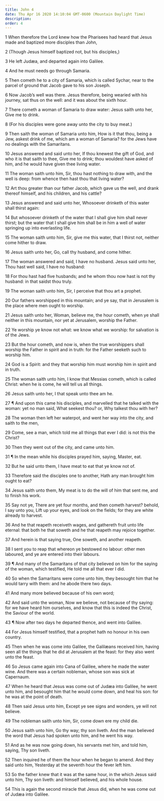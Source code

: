 ```yaml
---
title: John 4
date: Thu Apr 16 2020 14:10:04 GMT-0600 (Mountain Daylight Time)
description: 
order: 4
---
```


<p>
  1 When therefore the Lord knew how the Pharisees had heard that Jesus made and
  baptized more disciples than John,
</p>
<p>2 (Though Jesus himself baptized not, but his disciples,)</p>
<p>3 He left Jud&#xE6;a, and departed again into Galilee.</p>
<p>4 And he must needs go through Samaria.</p>
<p>
  5 Then cometh he to a city of Samaria, which is called Sychar, near to the
  parcel of ground that Jacob gave to his son Joseph.
</p>
<p>
  6 Now Jacob&#x2019;s well was there. Jesus therefore, being wearied with his
  journey, sat thus on the well: and it was about the sixth hour.
</p>
<p>
  7 There cometh a woman of Samaria to draw water: Jesus saith unto her, Give me
  to drink.
</p>
<p>8 (For his disciples were gone away unto the city to buy meat.)</p>
<p>
  9 Then saith the woman of Samaria unto him, How is it that thou, being a Jew,
  askest drink of me, which am a woman of Samaria? for the Jews have no dealings
  with the Samaritans.
</p>
<p>
  10 Jesus answered and said unto her, If thou knewest the gift of God, and who
  it is that saith to thee, Give me to drink; thou wouldest have asked of him,
  and he would have given thee living water.
</p>
<p>
  11 The woman saith unto him, Sir, thou hast nothing to draw with, and the well
  is deep: from whence then hast thou that living water?
</p>
<p>
  12 Art thou greater than our father Jacob, which gave us the well, and drank
  thereof himself, and his children, and his cattle?
</p>
<p>
  13 Jesus answered and said unto her, Whosoever drinketh of this water shall
  thirst again:
</p>
<p>
  14 But whosoever drinketh of the water that I shall give him shall never
  thirst; but the water that I shall give him shall be in him a well of water
  springing up into everlasting life.
</p>
<p>
  15 The woman saith unto him, Sir, give me this water, that I thirst not,
  neither come hither to draw.
</p>
<p>16 Jesus saith unto her, Go, call thy husband, and come hither.</p>
<p>
  17 The woman answered and said, I have no husband. Jesus said unto her, Thou
  hast well said, I have no husband:
</p>
<p>
  18 For thou hast had five husbands; and he whom thou now hast is not thy
  husband: in that saidst thou truly.
</p>
<p>19 The woman saith unto him, Sir, I perceive that thou art a prophet.</p>
<p>
  20 Our fathers worshipped in this mountain; and ye say, that in Jerusalem is
  the place where men ought to worship.
</p>
<p>
  21 Jesus saith unto her, Woman, believe me, the hour cometh, when ye shall
  neither in this mountain, nor yet at Jerusalem, worship the Father.
</p>
<p>
  22 Ye worship ye know not what: we know what we worship: for salvation is of
  the Jews.
</p>
<p>
  23 But the hour cometh, and now is, when the true worshippers shall worship
  the Father in spirit and in truth: for the Father seeketh such to worship him.
</p>
<p>
  24 God is a Spirit: and they that worship him must worship him in spirit and
  in truth.
</p>
<p>
  25 The woman saith unto him, I know that Messias cometh, which is called
  Christ: when he is come, he will tell us all things.
</p>
<p>26 Jesus saith unto her, I that speak unto thee am he.</p>
<p>
  27 &#xB6; And upon this came his disciples, and marvelled that he talked with
  the woman: yet no man said, What seekest thou? or, Why talkest thou with her?
</p>
<p>
  28 The woman then left her waterpot, and went her way into the city, and saith
  to the men,
</p>
<p>
  29 Come, see a man, which told me all things that ever I did: is not this the
  Christ?
</p>
<p>30 Then they went out of the city, and came unto him.</p>
<p>
  31 &#xB6; In the mean while his disciples prayed him, saying, Master, eat.
</p>
<p>32 But he said unto them, I have meat to eat that ye know not of.</p>
<p>
  33 Therefore said the disciples one to another, Hath any man brought him ought
  to eat?
</p>
<p>
  34 Jesus saith unto them, My meat is to do the will of him that sent me, and
  to finish his work.
</p>
<p>
  35 Say not ye, There are yet four months, and then cometh harvest? behold, I
  say unto you, Lift up your eyes, and look on the fields; for they are white
  already to harvest.
</p>
<p>
  36 And he that reapeth receiveth wages, and gathereth fruit unto life eternal:
  that both he that soweth and he that reapeth may rejoice together.
</p>
<p>37 And herein is that saying true, One soweth, and another reapeth.</p>
<p>
  38 I sent you to reap that whereon ye bestowed no labour: other men laboured,
  and ye are entered into their labours.
</p>
<p>
  39 &#xB6; And many of the Samaritans of that city believed on him for the
  saying of the woman, which testified, He told me all that ever I did.
</p>
<p>
  40 So when the Samaritans were come unto him, they besought him that he would
  tarry with them: and he abode there two days.
</p>
<p>41 And many more believed because of his own word;</p>
<p>
  42 And said unto the woman, Now we believe, not because of thy saying: for we
  have heard him ourselves, and know that this is indeed the Christ, the Saviour
  of the world.
</p>
<span></span>
<p>43 &#xB6; Now after two days he departed thence, and went into Galilee.</p>
<p>
  44 For Jesus himself testified, that a prophet hath no honour in his own
  country.
</p>
<p>
  45 Then when he was come into Galilee, the Galil&#xE6;ans received him, having
  seen all the things that he did at Jerusalem at the feast: for they also went
  unto the feast.
</p>
<p>
  46 So Jesus came again into Cana of Galilee, where he made the water wine. And
  there was a certain nobleman, whose son was sick at Capernaum.
</p>
<p>
  47 When he heard that Jesus was come out of Jud&#xE6;a into Galilee, he went
  unto him, and besought him that he would come down, and heal his son: for he
  was at the point of death.
</p>
<p>
  48 Then said Jesus unto him, Except ye see signs and wonders, ye will not
  believe.
</p>
<p>49 The nobleman saith unto him, Sir, come down ere my child die.</p>
<p>
  50 Jesus saith unto him, Go thy way; thy son liveth. And the man believed the
  word that Jesus had spoken unto him, and he went his way.
</p>
<p>
  51 And as he was now going down, his servants met him, and told him, saying,
  Thy son liveth.
</p>
<p>
  52 Then inquired he of them the hour when he began to amend. And they said
  unto him, Yesterday at the seventh hour the fever left him.
</p>
<p>
  53 So the father knew that it was at the same hour, in the which Jesus said
  unto him, Thy son liveth: and himself believed, and his whole house.
</p>
<p>
  54 This is again the second miracle that Jesus did, when he was come out of
  Jud&#xE6;a into Galilee.
</p>
